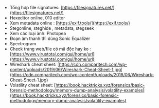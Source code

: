 - Tổng hợp file signatures: [https://filesignatures.net/](https://filesignatures.net/)
- Hexeditor online, 010 editor
- Xem metadata online : [https://exif.tools/](https://exif.tools/)
- Stegonline, steghide , metadata, stegseek
- Xem các loại ảnh: Photopea
- Đoạn âm thanh thì dùng Sonic Equalizer
- Spectrogram
- Check trang web/file có mã độc hay ko : [https://www.virustotal.com/gui/home/url](https://www.virustotal.com/gui/home/url)
- Wireshark cheat sheet: [https://cdn.comparitech.com/wp-content/uploads/2019/06/Wireshark-Cheat-Sheet-1.jpg](https://cdn.comparitech.com/wp-content/uploads/2019/06/Wireshark-Cheat-Sheet-1.jpg)
- Volatility cheat sheet: [https://book.hacktricks.xyz/forensics/basic-forensic-methodology/memory-dump-analysis/volatility-examples](https://book.hacktricks.xyz/forensics/basic-forensic-methodology/memory-dump-analysis/volatility-examples)

